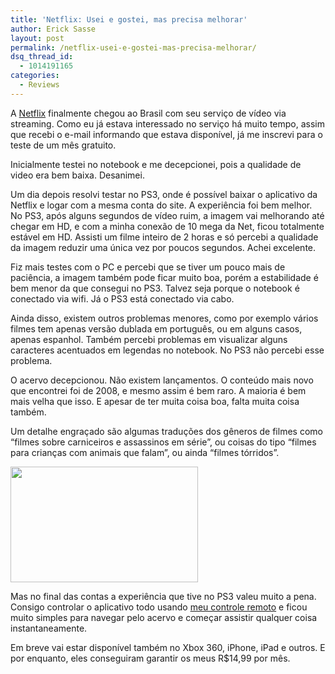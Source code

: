 ```yaml
---
title: 'Netflix: Usei e gostei, mas precisa melhorar'
author: Erick Sasse
layout: post
permalink: /netflix-usei-e-gostei-mas-precisa-melhorar/
dsq_thread_id:
  - 1014191165
categories:
  - Reviews
---
```

A [Netflix][1] finalmente chegou ao Brasil com seu serviço de vídeo via streaming. Como eu já estava interessado no serviço há muito tempo, assim que recebi o e-mail informando que estava disponível, já me inscrevi para o teste de um mês gratuito.

Inicialmente testei no notebook e me decepcionei, pois a qualidade de video era bem baixa. Desanimei.

Um dia depois resolvi testar no PS3, onde é possível baixar o aplicativo da Netflix e logar com a mesma conta do site. A experiência foi bem melhor. No PS3, após alguns segundos de vídeo ruim, a imagem vai melhorando até chegar em HD, e com a minha conexão de 10 mega da Net, ficou totalmente estável em HD. Assisti um filme inteiro de 2 horas e só percebi a qualidade da imagem reduzir uma única vez por poucos segundos. Achei excelente.

Fiz mais testes com o PC e percebi que se tiver um pouco mais de paciência, a imagem também pode ficar muito boa, porém a estabilidade é bem menor da que consegui no PS3. Talvez seja porque o notebook é conectado via wifi. Já o PS3 está conectado via cabo.

Ainda disso, existem outros problemas menores, como por exemplo vários filmes tem apenas versão dublada em português, ou em alguns casos, apenas espanhol. Também percebi problemas em visualizar alguns caracteres acentuados em legendas no notebook. No PS3 não percebi esse problema.

O acervo decepcionou. Não existem lançamentos. O conteúdo mais novo que encontrei foi de 2008, e mesmo assim é bem raro. A maioria é bem mais velha que isso. E apesar de ter muita coisa boa, falta muita coisa também.

Um detalhe engraçado são algumas traduções dos gêneros de filmes como &#8220;filmes sobre carniceiros e assassinos em série&#8221;, ou coisas do tipo &#8220;filmes para crianças com animais que falam&#8221;, ou ainda &#8220;filmes tórridos&#8221;.

[<img class="aligncenter size-medium wp-image-1288" title="Netflix - Jorgos Mortais" src="http://www.ericksasse.com.br/wp-content/uploads/2011/09/08-09-2011-23-03-25-300x185.png" alt="" width="300" height="185" />][2]

Mas no final das contas a experiência que tive no PS3 valeu muito a pena. Consigo controlar o aplicativo todo usando [meu controle remoto][3] e ficou muito simples para navegar pelo acervo e começar assistir qualquer coisa instantaneamente.

Em breve vai estar disponível também no Xbox 360, iPhone, iPad e outros. E por enquanto, eles conseguiram garantir os meus R$14,99 por mês.

&nbsp;

&nbsp;

&nbsp;

&nbsp;

&nbsp;

 [1]: http://www.netflix.com
 [2]: http://www.ericksasse.com.br/wp-content/uploads/2011/09/08-09-2011-23-03-25.png
 [3]: http://www.ericksasse.com.br/review-controle-universal-logitech-harmony-one/ "Review Controle Universal Logitech Harmony One"